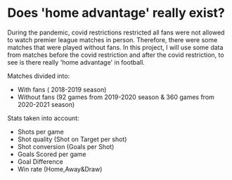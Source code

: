 # Does 'home advantage' really exist?
During the pandemic, covid restrictions restricted all fans were not allowed to watch premier league matches in person. Therefore, there were some matches that were played without fans. In this project, I will use some data from matches before the covid restriction and after the covid restriction, to see is there really 'home advantage' in football.

Matches divided into:
- With fans ( 2018-2019 season)
- Without fans (92 games from 2019-2020 season & 360 games from 2020-2021 season)

Stats taken into account:
- Shots per game
- Shot quality (Shot on Target per shot)
- Shot conversion (Goals per Shot)
- Goals Scored per game
- Goal Difference
- Win rate (Home,Away&Draw)
